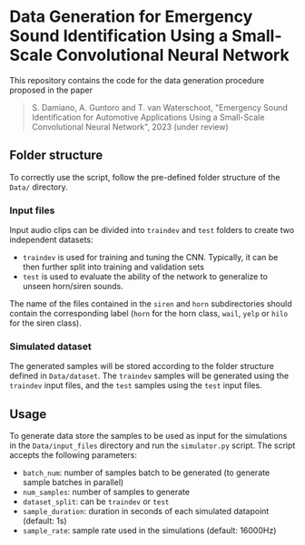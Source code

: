 # Data Generation for Emergency Sound Identification Using a Small-Scale Convolutional Neural Network
This repository contains the code for the data generation procedure proposed in the paper
>S. Damiano, A. Guntoro and T. van Waterschoot, "Emergency Sound Identification for Automotive Applications Using a Small-Scale Convolutional Neural Network", 2023 (under review)

## Folder structure
To correctly use the script, follow the pre-defined folder structure of the `Data/` directory.

### Input files
Input audio clips can be divided into `traindev` and `test` folders to create two independent datasets:
- `traindev` is used for training and tuning the CNN. Typically, it can be then further split into training and validation sets
- `test` is used to evaluate the ability of the network to generalize to unseen horn/siren sounds.

The name of the files contained in the `siren` and `horn` subdirectories should contain the corresponding label (`horn` for the horn class, `wail`, `yelp` or `hilo` for the siren class).

### Simulated dataset
The generated samples will be stored according to the folder structure defined in `Data/dataset`. The `traindev` samples will be generated using the `traindev` input files, and the `test` samples using the `test` input files.

## Usage
To generate data store the samples to be used as input for the simulations in the `Data/input_files` directory and run the `simulator.py` script. The script accepts the following parameters:
- `batch_num`: number of samples batch to be generated (to generate sample batches in parallel)
- `num_samples`: number of samples to generate
- `dataset_split`: can be `traindev` or `test`
- `sample_duration`: duration in seconds of each simulated datapoint (default: 1s)
- `sample_rate`: sample rate used in the simulations (default: 16000Hz)
